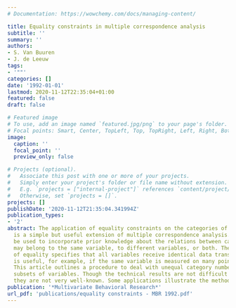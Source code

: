 ```yaml
---
# Documentation: https://wowchemy.com/docs/managing-content/

title: Equality constraints in multiple correspondence analysis
subtitle: ''
summary: ''
authors:
- S. Van Buuren
- J. de Leeuw
tags:
- '""'
categories: []
date: '1992-01-01'
lastmod: 2020-11-12T22:35:04+01:00
featured: false
draft: false

# Featured image
# To use, add an image named `featured.jpg/png` to your page's folder.
# Focal points: Smart, Center, TopLeft, Top, TopRight, Left, Right, BottomLeft, Bottom, BottomRight.
image:
  caption: ''
  focal_point: ''
  preview_only: false

# Projects (optional).
#   Associate this post with one or more of your projects.
#   Simply enter your project's folder or file name without extension.
#   E.g. `projects = ["internal-project"]` references `content/project/deep-learning/index.md`.
#   Otherwise, set `projects = []`.
projects: []
publishDate: '2020-11-12T21:35:04.341994Z'
publication_types:
- '2'
abstract: The application of equality constraints on the categories of a variable
  is a simple but useful extension of multiple correspondence analysis. Equality can
  be used to incorporate prior knowledge about the relations between categories. Categories
  may belong to the same variable, to different variables, or both. The simplest form
  of equality specifies that all variables receive identical data transforms. This
  is useful, for example, if the same variable is measured on many points of time.
  This article outlines a procedure to deal with unequal category numbers and with
  subsets of variables. Though the technical results are not difficult to derive,
  they are not very well-known. Some applications illustrate the method.
publication: '*Multivariate Behavioral Research*'
url_pdf: 'publications/equality constraints - MBR 1992.pdf'
---
```

